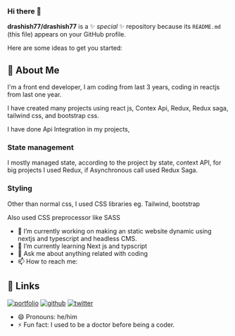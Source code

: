 ### Hi there 👋


**drashish77/drashish77** is a ✨ _special_ ✨ repository because its `README.md` (this file) appears on your GitHub profile.

Here are some ideas to get you started:

## 🚀 About Me
I'm a front end developer, I am coding from last 3 years, 
coding in reactjs from last one year.

I have created many projects using react js, Contex Api,
 Redux, Redux saga, tailwind css, and bootstrap css.

I have done Api Integration in my projects,

### State management

I mostly managed state, according to the project
by state, context API, for big projects I used Redux,
if Asynchronous call used Redux Saga.

### Styling

Other than normal css, I used CSS libraries 
eg. Tailwind, bootstrap

Also used CSS preprocessor like SASS


- 🔭 I’m currently working on making an static website dynamic using nextjs and typescript and headless CMS.
- 🌱 I’m currently learning Next js and typscript
- 💬 Ask me about anything related with coding
- 📫 How to reach me: 
## 🔗 Links
[![portfolio](https://img.shields.io/badge/my_portfolio-orange?style=for-the-badge&logo=ko-fi&logoColor=white)](https://ashishx.com/)
[![github](https://img.shields.io/badge/github-000?style=for-the-badge&logo=github&logoColor=white)](https://github.com/drashish77/)
[![twitter](https://img.shields.io/badge/twitter-1DA1F2?style=for-the-badge&logo=twitter&logoColor=white)](https://twitter.com/dr_coderr)

- 😄 Pronouns: he/him
- ⚡ Fun fact: I used to be a doctor before being a coder.

